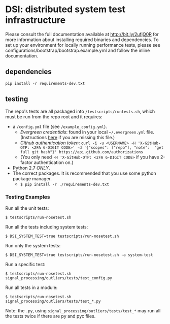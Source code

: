 # DSI: distributed system test infrastructure
Please consult the full documentation available at http://bit.ly/2ufjQ0R for more information about
installing required binaries and dependencies. To set up your environment for locally running 
performance tests, please see configurations/bootstrap/bootstrap.example.yml and follow the inline documentation.

## dependencies
```
pip install -r requirements-dev.txt
```

## testing
The repo's tests are all packaged into `/testscripts/runtests.sh`, which must be run from the repo
root and it requires:
 
  - a `/config.yml` file (see `/example_config.yml`).
    - *Evergreen credentials*: found in your local `~/.evergreen.yml` file. 
(Instructions [here](http://evergreen.mongodb.com/settings) if you are missing this file.)
    - *Github authentication token*:
`curl -i -u <USERNAME> -H 'X-GitHub-OTP: <2FA 6-DIGIT CODE>' -d '{"scopes": ["repo"], "note": 
"get full git hash"}' https://api.github.com/authorizations`
    - (You only need `-H 'X-GitHub-OTP: <2FA 6-DIGIT CODE>` if you have 2-factor authentication on.) 
  - Python 2.7 *ONLY*.
  - The correct packages. It is recommended that you use some python package manager.
    - `$ pip install -r ./requirements-dev.txt             
`

### Testing Examples

Run all the unit tests:

    $ testscripts/run-nosetest.sh

Run all the tests including system tests:

    $ DSI_SYSTEM_TEST=true testscripts/run-nosetest.sh

Run only the system tests:

    $ DSI_SYSTEM_TEST=true testscripts/run-nosetest.sh -a system-test

Run a specific test:

    $ testscripts/run-nosetest.sh  signal_processing/outliers/tests/test_config.py 

Run all tests in a module:

    $ testscripts/run-nosetest.sh signal_processing/outliers/tests/test_*.py 

Note: the `.py`, using `signal_processing/outliers/tests/test_*` may run all the tests twice if
there are py and pyc files. 
